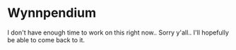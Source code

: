 # Wynnpendium
I don't have enough time to work on this right now.. Sorry y'all.. I'll hopefully be able to come back to it.
